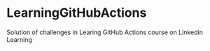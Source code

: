 # LearningGitHubActions
Solution of challenges in Learing GitHub Actions course on Linkedin Learning
